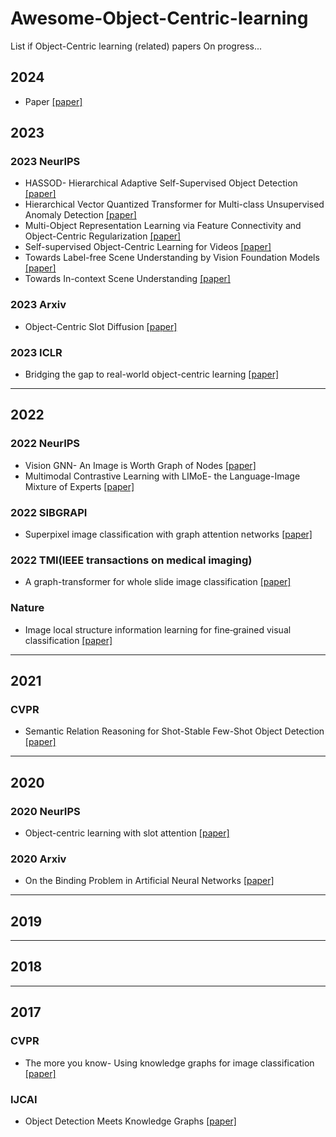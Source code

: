 # Awesome-Object-Centric-learning
List if Object-Centric learning (related) papers 
On progress...

## 2024
- Paper [[paper]]()

  
## 2023
### 2023 NeurIPS
- HASSOD- Hierarchical Adaptive Self-Supervised Object Detection [[paper]](https://proceedings.neurips.cc/paper_files/paper/2023/hash/b9ecf4d84999a61783c360c3782e801e-Abstract-Conference.html)
- Hierarchical Vector Quantized Transformer for Multi-class Unsupervised Anomaly Detection [[paper]](https://proceedings.neurips.cc/paper_files/paper/2023/hash/1abc87c67cc400a67b869358e627fe37-Abstract-Conference.html)
- Multi-Object Representation Learning via Feature Connectivity and Object-Centric Regularization [[paper]](https://proceedings.neurips.cc/paper_files/paper/2023/hash/bcef27c5825d1ed8757290f237b2d851-Abstract-Conference.html)
- Self-supervised Object-Centric Learning for Videos [[paper]](https://proceedings.neurips.cc/paper_files/paper/2023/hash/67b0e7c7c2a5780aeefe3b79caac106e-Abstract-Conference.html)
- Towards Label-free Scene Understanding by Vision Foundation Models [[paper]](https://proceedings.neurips.cc/paper_files/paper/2023/hash/ef6c94e9cf4d169298479ee2e230ee13-Abstract-Conference.html)
- Towards In-context Scene Understanding [[paper]](https://proceedings.neurips.cc/paper_files/paper/2023/hash/c94a632545000531f0b47000e9caa5b6-Abstract-Conference.html)

### 2023 Arxiv
- Object-Centric Slot Diffusion [[paper]](https://arxiv.org/abs/2303.10834)
  
### 2023 ICLR
- Bridging the gap to real-world object-centric learning [[paper]](https://arxiv.org/abs/2209.14860)
  
---
## 2022
### 2022 NeurIPS
- Vision GNN- An Image is Worth Graph of Nodes [[paper]](https://proceedings.neurips.cc/paper_files/paper/2022/hash/3743e69c8e47eb2e6d3afaea80e439fb-Abstract-Conference.html)
- Multimodal Contrastive Learning with LIMoE- the Language-Image Mixture of Experts [[paper]](https://proceedings.neurips.cc/paper_files/paper/2022/hash/3e67e84abf900bb2c7cbd5759bfce62d-Abstract-Conference.html)

### 2022 SIBGRAPI
- Superpixel image classification with graph attention networks [[paper]](https://ieeexplore.ieee.org/abstract/document/9265983)

### 2022 TMI(IEEE transactions on medical imaging)
- A graph-transformer for whole slide image classification [[paper]](https://ieeexplore.ieee.org/abstract/document/9779215)

### Nature
- Image local structure information learning for fine‐grained visual classification [[paper]](https://www.nature.com/articles/s41598-022-23835-0)

---
## 2021
### CVPR
- Semantic Relation Reasoning for Shot-Stable Few-Shot Object Detection [[paper]](https://openaccess.thecvf.com/content/CVPR2021/html/Zhu_Semantic_Relation_Reasoning_for_Shot-Stable_Few-Shot_Object_Detection_CVPR_2021_paper.html)

---
## 2020
### 2020 NeurIPS
- Object-centric learning with slot attention [[paper]](https://proceedings.neurips.cc/paper/2020/hash/8511df98c02ab60aea1b2356c013bc0f-Abstract.html)
### 2020 Arxiv
- On the Binding Problem in Artificial Neural Networks [[paper]](https://arxiv.org/abs/2012.05208)
  
---
## 2019


---
## 2018


---
## 2017
### CVPR
- The more you know- Using knowledge graphs for image classification [[paper]](https://arxiv.org/abs/1612.04844)

### IJCAI
- Object Detection Meets Knowledge Graphs [[paper]](https://ink.library.smu.edu.sg/sis_research/4067/)




